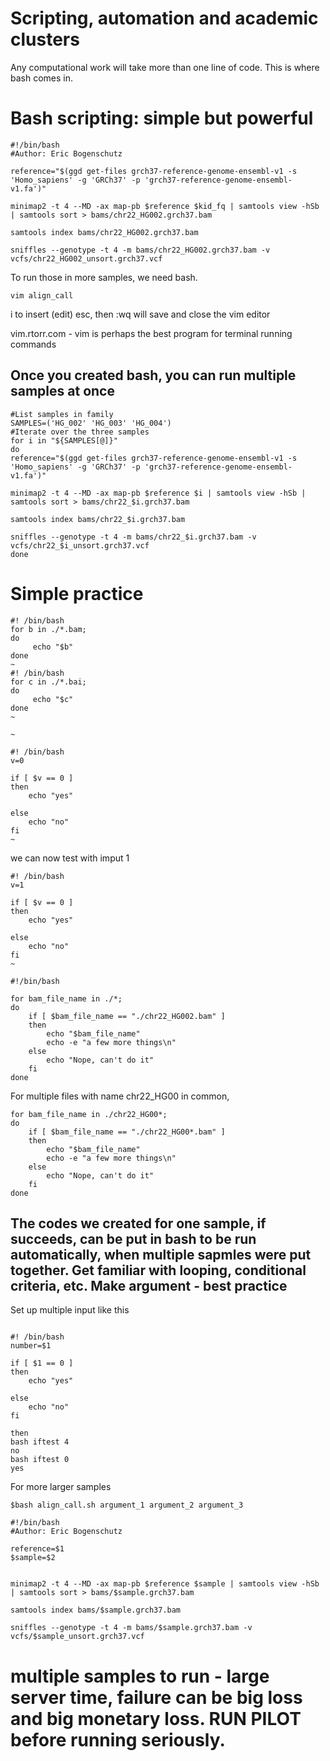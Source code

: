 # Scripting, automation and academic clusters

Any computational work will take more than one line of code. This is where bash comes in.

# Bash scripting: simple but powerful
```
#!/bin/bash                                                                                                                                                                                                 
#Author: Eric Bogenschutz

reference="$(ggd get-files grch37-reference-genome-ensembl-v1 -s 'Homo_sapiens' -g 'GRCh37' -p 'grch37-reference-genome-ensembl-v1.fa')"

minimap2 -t 4 --MD -ax map-pb $reference $kid_fq | samtools view -hSb | samtools sort > bams/chr22_HG002.grch37.bam

samtools index bams/chr22_HG002.grch37.bam

sniffles --genotype -t 4 -m bams/chr22_HG002.grch37.bam -v vcfs/chr22_HG002_unsort.grch37.vcf
```
To run those in more samples, we need bash.
```
vim align_call
```
i to insert (edit)
esc, then :wq will save and close the vim editor

vim.rtorr.com - vim is perhaps the best program for terminal running commands

## Once you created bash, you can run multiple samples at once
```
#List samples in family
SAMPLES=('HG_002' 'HG_003' 'HG_004')
#Iterate over the three samples
for i in "${SAMPLES[@]}" 
do
reference="$(ggd get-files grch37-reference-genome-ensembl-v1 -s 'Homo_sapiens' -g 'GRCh37' -p 'grch37-reference-genome-ensembl-v1.fa')"

minimap2 -t 4 --MD -ax map-pb $reference $i | samtools view -hSb | samtools sort > bams/chr22_$i.grch37.bam

samtools index bams/chr22_$i.grch37.bam

sniffles --genotype -t 4 -m bams/chr22_$i.grch37.bam -v vcfs/chr22_$i_unsort.grch37.vcf
done
```

# Simple practice
```
#! /bin/bash
for b in ./*.bam;
do
     echo "$b"
done
~      
#! /bin/bash
for c in ./*.bai;
do
     echo "$c"
done
~      

~      
```
```
#! /bin/bash
v=0

if [ $v == 0 ]
then
    echo "yes"

else
    echo "no"
fi
~       
```
we can now test with imput 1
```
#! /bin/bash
v=1

if [ $v == 0 ]
then
    echo "yes"

else
    echo "no"
fi
~      
```

```
#!/bin/bash

for bam_file_name in ./*;
do
    if [ $bam_file_name == "./chr22_HG002.bam" ]
    then
        echo "$bam_file_name"
        echo -e "a few more things\n"
    else
        echo "Nope, can't do it"
    fi
done
```
For multiple files with name chr22_HG00 in common,
```
for bam_file_name in ./chr22_HG00*;
do
    if [ $bam_file_name == "./chr22_HG00*.bam" ]
    then
        echo "$bam_file_name"
        echo -e "a few more things\n"
    else
        echo "Nope, can't do it"
    fi
done
```
## The codes we created for one sample, if succeeds, can be put in bash to be run automatically, when multiple sapmles were put together. Get familiar with looping, conditional criteria, etc. Make argument - best practice
Set up multiple input like this
```

#! /bin/bash
number=$1

if [ $1 == 0 ]
then
    echo "yes"

else
    echo "no"
fi

then
bash iftest 4
no
bash iftest 0
yes
```
For more larger samples
```
$bash align_call.sh argument_1 argument_2 argument_3     

#!/bin/bash                                                                                                                                                                                                 
#Author: Eric Bogenschutz

reference=$1
$sample=$2
                                                                                                                                                                 

minimap2 -t 4 --MD -ax map-pb $reference $sample | samtools view -hSb | samtools sort > bams/$sample.grch37.bam

samtools index bams/$sample.grch37.bam

sniffles --genotype -t 4 -m bams/$sample.grch37.bam -v vcfs/$sample_unsort.grch37.vcf
```

# multiple samples to run - large server time, failure can be big loss and big monetary loss. RUN PILOT before running seriously.
